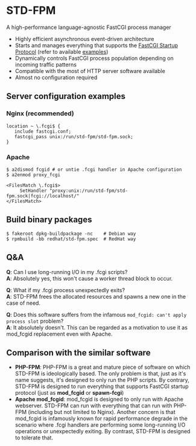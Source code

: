 STD-FPM
=============
A high-performance language-agnostic FastCGI process manager
* Highly efficient asynchronous event-driven architecture
* Starts and manages everything that supports the [FastCGI Startup Protocol](https://www.mit.edu/~yandros/doc/specs/fcgi-spec.html#S2.2) (refer to available [examples](/examples/))
* Dynamically controls FastCGI process population depending on incoming traffic patterns
* Compatible with the most of HTTP server software available
* Almost no configuration required

## Server configuration examples
### Nginx (recommended)
```nohighlight
location ~ \.fcgi$ {
   include fastcgi.conf;
   fastcgi_pass unix:/run/std-fpm/std-fpm.sock;
}
```
### Apache
```nohighlight
$ a2dismod fcgid # or untie .fcgi handler in Apache configuration
$ a2enmod proxy_fcgi
```
```nohighlight
<FilesMatch \.fcgi$>
     SetHandler "proxy:unix:/run/std-fpm/std-fpm.sock|fcgi://localhost/"
</FilesMatch>
```
## Build binary packages
```nohighlight
$ fakeroot dpkg-buildpackage -nc    # Debian way
$ rpmbuild -bb redhat/std-fpm.spec  # RedHat way
```
## Q&A
**Q**: Can I use long-running I/O in my .fcgi scripts?  
**A**: Absolutely yes, this won't cause a worker thread block to occur.   

**Q**: What if my .fcgi process unexpectedly exits?   
**A**: STD-FPM frees the allocated resources and spawns a new one in the case of need.  

**Q**: Does this software suffers from the infamous ``mod_fcgid: can't apply process slot`` problem?  
**A**: It absolutely doesn't. This can be regarded as a motivation to use it as mod_fcgid replacement even with Apache.

## Comparison with the similar software
* **PHP-FPM**: PHP-FPM is a great and mature piece of software on which STD-FPM is ideologically based. The only problem is that, just as it's name suggests, it's designed to only run the PHP scripts. By contrary, STD-FPM is designed to run everything that supports FastCGI startup protocol (just as **mod_fcgid** or **spawn-fcgi**)
* **Apache mod_fcgid**: mod_fcgid is designed to only run with Apache webserver. STD-FPM can run with everything that can run with PHP-FPM (including but not limited to Nginx). Another concern is that mod_fcgid is infamously known for rapid performance degrade in the scenario where .fcgi handlers are performing some long-running I/O operations or unexpectedly exiting. By contrast, STD-FPM is designed to tolerate that.
